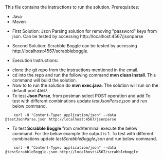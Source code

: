 This file contains the instructions to run the solution. 
Prerequisites:
* Java 
* Maven 

- First Solution:
Json Parsing solution for removing "password" keys from json. Can be tested by accessing http://localhost:4567/jsonparse

- Second Solution:
Scrabble Boggle can be tested by accessing http://localhost:4567/scrabbleboggle. 

- Execution Instructions:
* clone the git repo from the instructions mentioned in the email.
* cd into the repo and run the following command **mvn clean install**. This command will build the solution. 
* Now to to run the solution do **mvn exec:java**. The solution will run on the default port 4567. 
* To test **Json Parse**, from postman select POST operation and add To test with different combinations update *testJsonParse.json* and run below command.
```
    curl -H "Content-Type: application/json" --data @testJsonParse.json http://localhost:4567/jsonparse
```
* To test **Scrabble Boggle** from cmd/terminal execute the below command. For the below example the output is 1. To test with different combinations update *testScrabbleBoggle.json* and run below command. 
```
    curl -H "Content-Type: application/json" --data @testScrabbleBoggle.json http://localhost:4567/scrabbleboggle
```